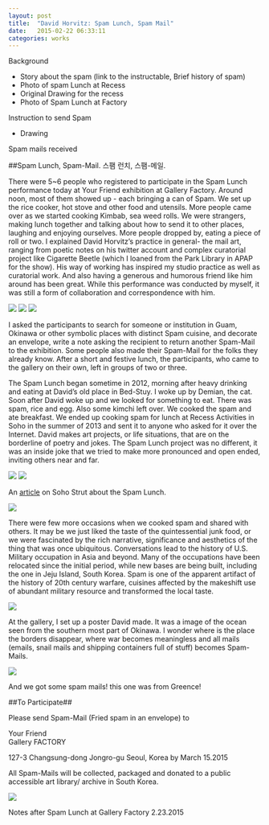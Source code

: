 ```yaml
---
layout: post
title:  "David Horvitz: Spam Lunch, Spam Mail"
date:   2015-02-22 06:33:11
categories: works
---
```

 
 Background
 
 - Story about the spam (link to the instructable, Brief history of spam)
 - Photo of spam Lunch at Recess 
 - Original Drawing for the recess  
 - Photo of Spam Lunch at Factory 
 
 Instruction to send Spam
 - Drawing
 
 Spam mails received 
 
 
 
##Spam Lunch, Spam-Mail. 스팸 런치, 스팸-메일. 
 
There were 5~6 people who registered to participate in the Spam Lunch performance today at Your Friend exhibition at Gallery Factory. Around noon, most of them showed up - each bringing a can of Spam. We set up the rice cooker, hot stove and other food and utensils. More people came over as we started cooking Kimbab, sea weed rolls. We were strangers, making lunch together and talking about how to send it to other places, laughing and enjoying ourselves. More people dropped by, eating a piece of roll or two. I explained David Horvitz’s practice in general- the mail art, ranging from poetic notes on his twitter account and complex curatorial project like Cigarette Beetle (which I loaned from the Park Library in APAP for the show). His way of working has inspired my studio practice as well as curatorial work. And also having a generous and humorous friend like him around has been great. While this performance was conducted by myself, it was still a form of collaboration and correspondence with him. 

<img src="https://farm9.staticflickr.com/8561/16779047165_a2277a957f_z.jpg">
<img src="https://farm9.staticflickr.com/8627/16777944462_8c6718d304_z.jpg">
<img src="https://farm8.staticflickr.com/7288/16591465158_06057c84ea_z.jpg">

I asked the participants to search for someone or institution in Guam, Okinawa or other symbolic places with distinct Spam cuisine, and decorate an envelope, write a note asking the recipient to return another Spam-Mail to the exhibition. Some people also made their Spam-Mail for the folks they already know. After a short and festive lunch, the participants, who came to the gallery on their own, left in groups of two or three.  


The Spam Lunch began sometime in 2012, morning after heavy drinking and eating at David’s old place in Bed-Stuy. I woke up by Demian, the cat. Soon after David woke up and we looked for something to eat. There was spam, rice and egg. Also some kimchi left over. We cooked the spam and ate breakfast. We ended up cooking spam for lunch at Recess Activities in Soho in the summer of 2013 and sent it to anyone who asked for it over the Internet. David makes art projects, or life situations, that are on the borderline of poetry and jokes. The Spam Lunch project was no different, it was an inside joke that we tried to make more pronounced and open ended, inviting others near and far.  

<img src="https://farm8.staticflickr.com/7630/16156697434_1b7700839b_z.jpg">
<img src="https://farm8.staticflickr.com/7619/16159089883_0aa8f0eca7_z.jpg">  

An [article](http://sohostrut.com/recess-art-gallery-at-41-grand-street/) on Soho Strut about the Spam Lunch. 

<img src="https://farm3.staticflickr.com/2816/12757363033_8ce00c9985_z.jpg">

There were few more occasions when we cooked spam and shared with others. It may be we just liked the taste of the quintessential junk food, or we were fascinated by the rich narrative, significance and aesthetics of the thing that was once ubiquitous. Conversations lead to the history of U.S. Military occupation in Asia and beyond. Many of the occupations have been relocated since the initial period, while new bases are being built, including the one in Jeju Island, South Korea. Spam is one of the apparent artifact of the history of 20th century warfare, cuisines affected by the makeshift use of abundant military resource and transformed the local taste.  

<img src="https://farm8.staticflickr.com/7606/16777946322_f526cab74a_z.jpg">



At the gallery, I set up a poster David made. It was a image of the ocean seen from the southern most part of Okinawa. I wonder where is the place the borders disappear, where war becomes meaningless and all mails (emails, snail mails and shipping containers full of stuff) becomes Spam-Mails.

<img src="https://farm9.staticflickr.com/8674/16777936771_41cbb4f9b3_z.jpg">  

And we got some spam mails! this one was from Greence!


##To Participate##  

Please send Spam-Mail (Fried spam in an envelope) to    

Your Friend  
Gallery FACTORY  

127-3 Changsung-dong
Jongro-gu
Seoul, Korea
by March 15.2015 
  
  All Spam-Mails will be collected, packaged and donated to a public accessible art library/ archive in South Korea.


<img src="https://farm9.staticflickr.com/8662/16591649750_83c1bbba44_z.jpg">  

Notes after Spam Lunch at Gallery Factory 2.23.2015